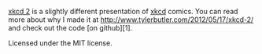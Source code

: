 [xkcd 2][] is a slightly different presentation of [xkcd][] comics. You can read more about why I made it
at <http://www.tylerbutler.com/2012/05/17/xkcd-2/> and check out the code [on github][1].

Licensed under the MIT license.

[xkcd]: http://xkcd.com/
[xkcd 2]: http://xkcd2.com/
